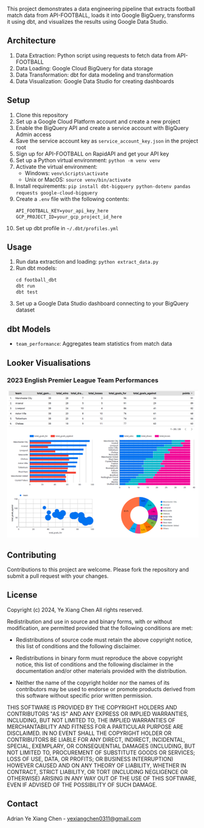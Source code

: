 

This project demonstrates a data engineering pipeline that extracts football match data from API-FOOTBALL, loads it into Google BigQuery, transforms it using dbt, and visualizes the results using Google Data Studio.

## Architecture

1. Data Extraction: Python script using requests to fetch data from API-FOOTBALL
2. Data Loading: Google Cloud BigQuery for data storage
3. Data Transformation: dbt for data modeling and transformation
4. Data Visualization: Google Data Studio for creating dashboards

## Setup

1. Clone this repository
2. Set up a Google Cloud Platform account and create a new project
3. Enable the BigQuery API and create a service account with BigQuery Admin access
4. Save the service account key as `service_account_key.json` in the project root
5. Sign up for API-FOOTBALL on RapidAPI and get your API key
6. Set up a Python virtual environment: `python -m venv venv`
7. Activate the virtual environment:
   - Windows: `venv\Scripts\activate`
   - Unix or MacOS: `source venv/bin/activate`
8. Install requirements: `pip install dbt-bigquery python-dotenv pandas requests google-cloud-bigquery`
9. Create a `.env` file with the following contents:
   ```
   API_FOOTBALL_KEY=your_api_key_here
   GCP_PROJECT_ID=your_gcp_project_id_here
   ```
10. Set up dbt profile in `~/.dbt/profiles.yml`

## Usage

1. Run data extraction and loading: `python extract_data.py`
2. Run dbt models: 
   ```
   cd football_dbt
   dbt run
   dbt test
   ```
3. Set up a Google Data Studio dashboard connecting to your BigQuery dataset

## dbt Models

- `team_performance`: Aggregates team statistics from match data

## Looker Visualisations

### 2023 English Premier League Team Performances
![football_team_performance](Looker_Visualisation.png)

## Contributing
Contributions to this project are welcome. Please fork the repository and submit a pull request with your changes.

## License
Copyright (c) 2024, Ye Xiang Chen
All rights reserved.

Redistribution and use in source and binary forms, with or without
modification, are permitted provided that the following conditions are met:

* Redistributions of source code must retain the above copyright notice, this
  list of conditions and the following disclaimer.

* Redistributions in binary form must reproduce the above copyright notice,
  this list of conditions and the following disclaimer in the documentation
  and/or other materials provided with the distribution.

* Neither the name of the copyright holder nor the names of its
  contributors may be used to endorse or promote products derived from
  this software without specific prior written permission.

THIS SOFTWARE IS PROVIDED BY THE COPYRIGHT HOLDERS AND CONTRIBUTORS "AS IS"
AND ANY EXPRESS OR IMPLIED WARRANTIES, INCLUDING, BUT NOT LIMITED TO, THE
IMPLIED WARRANTIES OF MERCHANTABILITY AND FITNESS FOR A PARTICULAR PURPOSE ARE
DISCLAIMED. IN NO EVENT SHALL THE COPYRIGHT HOLDER OR CONTRIBUTORS BE LIABLE
FOR ANY DIRECT, INDIRECT, INCIDENTAL, SPECIAL, EXEMPLARY, OR CONSEQUENTIAL
DAMAGES (INCLUDING, BUT NOT LIMITED TO, PROCUREMENT OF SUBSTITUTE GOODS OR
SERVICES; LOSS OF USE, DATA, OR PROFITS; OR BUSINESS INTERRUPTION) HOWEVER
CAUSED AND ON ANY THEORY OF LIABILITY, WHETHER IN CONTRACT, STRICT LIABILITY,
OR TORT (INCLUDING NEGLIGENCE OR OTHERWISE) ARISING IN ANY WAY OUT OF THE USE
OF THIS SOFTWARE, EVEN IF ADVISED OF THE POSSIBILITY OF SUCH DAMAGE.

## Contact
Adrian Ye Xiang Chen - yexiangchen0311@gmail.com
